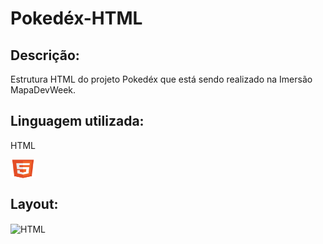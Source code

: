 # Pokedéx-HTML

<h2> Descrição: </h2>

Estrutura HTML do projeto Pokedéx que está sendo realizado na Imersão MapaDevWeek.

<h2> Linguagem utilizada: </h2>

HTML

<img align="center" alt="HTML" height="30" width="40" src="https://raw.githubusercontent.com/devicons/devicon/master/icons/html5/html5-original.svg">

<h2> Layout: </h2>

<img align="center" alt="HTML" height="300" width="325" src="https://user-images.githubusercontent.com/100887684/157777578-46836838-19d2-48e6-8943-eac05c7a1d98.jpeg">



